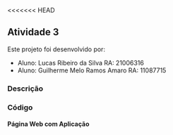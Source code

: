 <<<<<<< HEAD
## Atividade 3 

Este projeto foi desenvolvido por:

* Aluno: Lucas Ribeiro da Silva     RA: 21006316
* Aluno: Guilherme Melo Ramos Amaro RA: 11087715

### Descrição



### Código




#### Página Web com Aplicação
